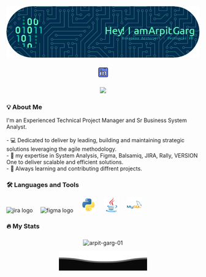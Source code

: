 <div align="center">

<img  src="https://github.com/arpit-garg-01/arpit-garg-01/blob/master/arpit-garg-01-banner-v2.png" alt="soura-banner">
</div>


###

<div align="center">
  <a href="https://www.linkedin.com/in/arpit-garg/" target="_blank">
    <img src="https://raw.githubusercontent.com/8bithemant/8bithemant/master/linkedin.png?raw=true" height="25" alt="linkedin logo"  />
  </a>
</div>

###

<div align="center">
  <img src="https://visitor-badge.laobi.icu/badge?page_id=arpit-garg-01.arpit-garg-01&"  />
</div>

###

<h3 align="left">💡 About Me</h3>

<p align="left">
  I'm an Experienced Technical Project Manager and Sr Business System Analyst.<br><br>
  - 💻 Dedicated to deliver by leading, building and maintaining strategic solutions leveraging the agile methodology. <br>
  - 🤖 my expertise in System Analysis, Figma, Balsamiq, JIRA, Rally, VERSION One to deliver scalable and efficient solutions.<br>
  - 🌱 Always learning and contributing diffrent projects.<br>
</p>

###

<h3 align="left">🛠 Languages and Tools</h3>
<p align="left">
  <img src="https://cdn.jsdelivr.net/gh/devicons/devicon/icons/jira/jira-original.svg" height="40" alt="jira logo"  />
  <img width="12" />
  <img src="https://cdn.jsdelivr.net/gh/devicons/devicon/icons/figma/figma-original.svg" height="40" alt="figma logo"  />
  <img width="12" />
  <img src="https://raw.githubusercontent.com/teamedwardforever/Readme-Generator/71f25dd8b98329b168142a6b782a107b75eab178/svg/Skills/Languages/python-original.svg" height="40" alt="Python"  />
      
  <img width="12" />
  <img src="https://raw.githubusercontent.com/teamedwardforever/Readme-Generator/71f25dd8b98329b168142a6b782a107b75eab178/svg/Skills/Languages/java-original.svg" height="40" alt="Java"  />
    
  <img width="12" />
  <img src="https://raw.githubusercontent.com/teamedwardforever/Readme-Generator/71f25dd8b98329b168142a6b782a107b75eab178/svg/Skills/Database/mysql-original-wordmark.svg" height="40" alt="Mysql"  />
  
  
  
</p>



<h3 align="left">🔥 My Stats</h3>

###
<div align="center">
<p><img align="center" height="180em" src="https://github-readme-streak-stats.herokuapp.com/?user=arpit-garg-01&theme=prussian" alt="arpit-garg-01" /></p>
  
</div>

<p align="center">
        <img src="https://github.com/arpit-garg-01/arpit-garg-01/blob/master/Bottom.svg" alt="Github Stats" />
</p>
